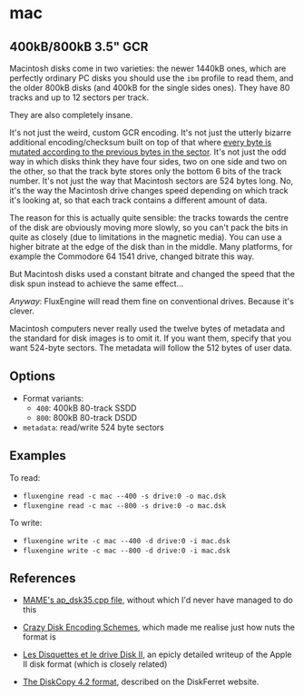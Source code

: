 mac
====
## 400kB/800kB 3.5" GCR
<!-- This file is automatically generated. Do not edit. -->

Macintosh disks come in two varieties: the newer 1440kB ones, which are
perfectly ordinary PC disks you should use the `ibm` profile to read them, and
the older 800kB disks (and 400kB for the single sides ones). They have 80
tracks and up to 12 sectors per track.

They are also completely insane.

It's not just the weird, custom GCR encoding. It's not just the utterly
bizarre additional encoding/checksum built on top of that where [every byte
is mutated according to the previous bytes in the
sector](https://www.bigmessowires.com/2011/10/02/crazy-disk-encoding-schemes/).
It's not just the odd way in which disks think they have four sides, two on one
side and two on the other, so that the track byte stores only the bottom 6 bits
of the track number. It's not just the way that Macintosh sectors are 524 bytes
long. No, it's the way the Macintosh drive changes speed depending on which
track it's looking at, so that each track contains a different amount of data.

The reason for this is actually quite sensible: the tracks towards the centre
of the disk are obviously moving more slowly, so you can't pack the bits in
quite as closely (due to limitations in the magnetic media). You can use a
higher bitrate at the edge of the disk than in the middle. Many platforms, for
example the Commodore 64 1541 drive, changed bitrate this way.

But Macintosh disks used a constant bitrate and changed the speed that the disk
spun instead to achieve the same effect...

_Anyway_: FluxEngine will read them fine on conventional drives.  Because it's
clever.

Macintosh computers never really used the twelve bytes of metadata and the
standard for disk images is to omit it. If you want them, specify that you want
524-byte sectors. The metadata will follow the 512 bytes of user data.

## Options

  - Format variants:
      - `400`: 400kB 80-track SSDD
      - `800`: 800kB 80-track DSDD
  - `metadata`: read/write 524 byte sectors

## Examples

To read:

  - `fluxengine read -c mac --400 -s drive:0 -o mac.dsk`
  - `fluxengine read -c mac --800 -s drive:0 -o mac.dsk`

To write:

  - `fluxengine write -c mac --400 -d drive:0 -i mac.dsk`
  - `fluxengine write -c mac --800 -d drive:0 -i mac.dsk`

## References

  - [MAME's ap_dsk35.cpp file](https://github.com/mamedev/mame/blob/4263a71e64377db11392c458b580c5ae83556bc7/src/lib/formats/ap_dsk35.cpp),
    without which I'd never have managed to do this

  - [Crazy Disk Encoding
    Schemes](https://www.bigmessowires.com/2011/10/02/crazy-disk-encoding-schemes/), which made
    me realise just how nuts the format is

  - [Les Disquettes et le drive Disk II](http://www.hackzapple.com/DISKII/DISKIITECH.HTM), an
    epicly detailed writeup of the Apple II disk format (which is closely related)

  - [The DiskCopy 4.2
        format](https://www.discferret.com/wiki/Apple_DiskCopy_4.2), described on
        the DiskFerret website.

